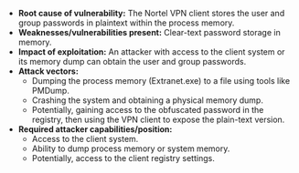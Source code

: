 - **Root cause of vulnerability:** The Nortel VPN client stores the user and group passwords in plaintext within the process memory.
- **Weaknesses/vulnerabilities present:** Clear-text password storage in memory.
- **Impact of exploitation:** An attacker with access to the client system or its memory dump can obtain the user and group passwords.
- **Attack vectors:**
    - Dumping the process memory (Extranet.exe) to a file using tools like PMDump.
    - Crashing the system and obtaining a physical memory dump.
    - Potentially, gaining access to the obfuscated password in the registry, then using the VPN client to expose the plain-text version.
- **Required attacker capabilities/position:**
    - Access to the client system.
    - Ability to dump process memory or system memory.
    - Potentially, access to the client registry settings.